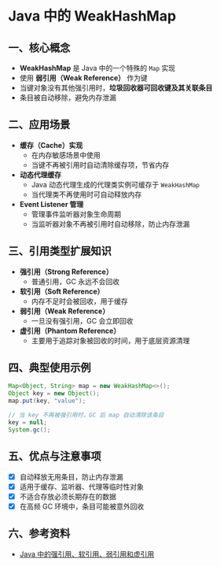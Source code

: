 # Java 中的 WeakHashMap

## 一、核心概念

- **WeakHashMap** 是 Java 中的一个特殊的 `Map` 实现
- 使用 **弱引用（Weak Reference）** 作为键
- 当键对象没有其他强引用时，**垃圾回收器可回收键及其关联条目**
- 条目被自动移除，避免内存泄漏

## 二、应用场景

- **缓存（Cache）实现**
  - 在内存敏感场景中使用
  - 当键不再被引用时自动清除缓存项，节省内存
- **动态代理缓存**
  - Java 动态代理生成的代理类实例可缓存于 `WeakHashMap`
  - 当代理类不再使用时可自动释放内存
- **Event Listener 管理**
  - 管理事件监听器对象生命周期
  - 当监听器对象不再被引用时自动移除，防止内存泄漏

## 三、引用类型扩展知识

- **强引用（Strong Reference）**
  - 普通引用，GC 永远不会回收
- **软引用（Soft Reference）**
  - 内存不足时会被回收，用于缓存
- **弱引用（Weak Reference）**
  - 一旦没有强引用，GC 会立即回收
- **虚引用（Phantom Reference）**
  - 主要用于追踪对象被回收的时间，用于底层资源清理

## 四、典型使用示例

```java
Map<Object, String> map = new WeakHashMap<>();
Object key = new Object();
map.put(key, "value");

// 当 key 不再被强引用时，GC 后 map 自动清除该条目
key = null;
System.gc();
```

## 五、优点与注意事项

- [x] 自动释放无用条目，防止内存泄漏
- [x] 适用于缓存、监听器、代理等临时性对象
- [x] 不适合存放必须长期存在的数据
- [x] 在高频 GC 环境中，条目可能被意外回收

## 六、参考资料

- [Java 中的强引用、软引用、弱引用和虚引用](https://www.mianshiya.com/question/1780933295211573249)
